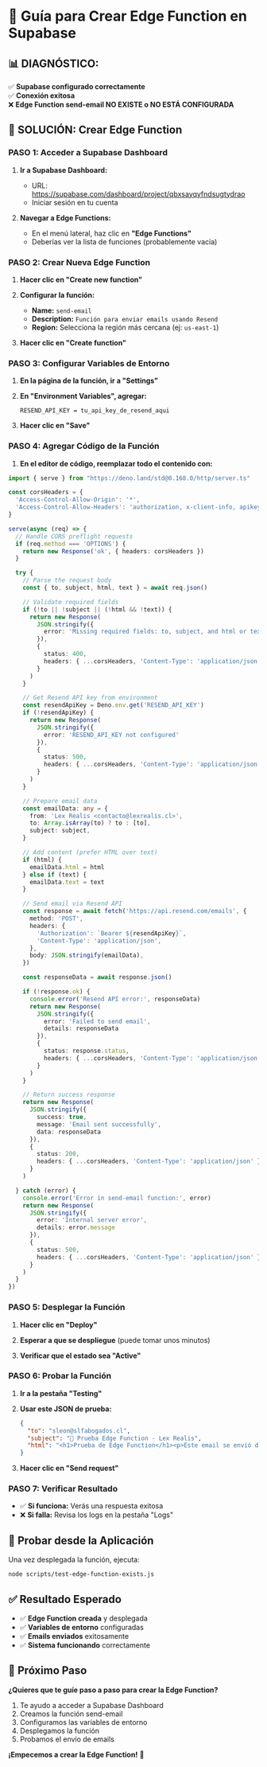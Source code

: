 # 🚀 Guía para Crear Edge Function en Supabase

## 📊 **DIAGNÓSTICO:**

✅ **Supabase configurado correctamente**  
✅ **Conexión exitosa**  
❌ **Edge Function send-email NO EXISTE o NO ESTÁ CONFIGURADA**

## 🎯 **SOLUCIÓN: Crear Edge Function**

### **PASO 1: Acceder a Supabase Dashboard**

1. **Ir a Supabase Dashboard:**
   - URL: https://supabase.com/dashboard/project/qbxsayqyfndsugtydrao
   - Iniciar sesión en tu cuenta

2. **Navegar a Edge Functions:**
   - En el menú lateral, haz clic en **"Edge Functions"**
   - Deberías ver la lista de funciones (probablemente vacía)

### **PASO 2: Crear Nueva Edge Function**

1. **Hacer clic en "Create new function"**

2. **Configurar la función:**
   - **Name:** `send-email`
   - **Description:** `Función para enviar emails usando Resend`
   - **Region:** Selecciona la región más cercana (ej: `us-east-1`)

3. **Hacer clic en "Create function"**

### **PASO 3: Configurar Variables de Entorno**

1. **En la página de la función, ir a "Settings"**

2. **En "Environment Variables", agregar:**
   ```
   RESEND_API_KEY = tu_api_key_de_resend_aqui
   ```

3. **Hacer clic en "Save"**

### **PASO 4: Agregar Código de la Función**

1. **En el editor de código, reemplazar todo el contenido con:**

```typescript
import { serve } from "https://deno.land/std@0.168.0/http/server.ts"

const corsHeaders = {
  'Access-Control-Allow-Origin': '*',
  'Access-Control-Allow-Headers': 'authorization, x-client-info, apikey, content-type',
}

serve(async (req) => {
  // Handle CORS preflight requests
  if (req.method === 'OPTIONS') {
    return new Response('ok', { headers: corsHeaders })
  }

  try {
    // Parse the request body
    const { to, subject, html, text } = await req.json()

    // Validate required fields
    if (!to || !subject || (!html && !text)) {
      return new Response(
        JSON.stringify({ 
          error: 'Missing required fields: to, subject, and html or text' 
        }),
        { 
          status: 400, 
          headers: { ...corsHeaders, 'Content-Type': 'application/json' } 
        }
      )
    }

    // Get Resend API key from environment
    const resendApiKey = Deno.env.get('RESEND_API_KEY')
    if (!resendApiKey) {
      return new Response(
        JSON.stringify({ 
          error: 'RESEND_API_KEY not configured' 
        }),
        { 
          status: 500, 
          headers: { ...corsHeaders, 'Content-Type': 'application/json' } 
        }
      )
    }

    // Prepare email data
    const emailData: any = {
      from: 'Lex Realis <contacto@lexrealis.cl>',
      to: Array.isArray(to) ? to : [to],
      subject: subject,
    }

    // Add content (prefer HTML over text)
    if (html) {
      emailData.html = html
    } else if (text) {
      emailData.text = text
    }

    // Send email via Resend API
    const response = await fetch('https://api.resend.com/emails', {
      method: 'POST',
      headers: {
        'Authorization': `Bearer ${resendApiKey}`,
        'Content-Type': 'application/json',
      },
      body: JSON.stringify(emailData),
    })

    const responseData = await response.json()

    if (!response.ok) {
      console.error('Resend API error:', responseData)
      return new Response(
        JSON.stringify({ 
          error: 'Failed to send email',
          details: responseData 
        }),
        { 
          status: response.status, 
          headers: { ...corsHeaders, 'Content-Type': 'application/json' } 
        }
      )
    }

    // Return success response
    return new Response(
      JSON.stringify({ 
        success: true, 
        message: 'Email sent successfully',
        data: responseData 
      }),
      { 
        status: 200, 
        headers: { ...corsHeaders, 'Content-Type': 'application/json' } 
      }
    )

  } catch (error) {
    console.error('Error in send-email function:', error)
    return new Response(
      JSON.stringify({ 
        error: 'Internal server error',
        details: error.message 
      }),
      { 
        status: 500, 
        headers: { ...corsHeaders, 'Content-Type': 'application/json' } 
      }
    )
  }
})
```

### **PASO 5: Desplegar la Función**

1. **Hacer clic en "Deploy"**

2. **Esperar a que se despliegue** (puede tomar unos minutos)

3. **Verificar que el estado sea "Active"**

### **PASO 6: Probar la Función**

1. **Ir a la pestaña "Testing"**

2. **Usar este JSON de prueba:**
   ```json
   {
     "to": "sleon@slfabogados.cl",
     "subject": "🧪 Prueba Edge Function - Lex Realis",
     "html": "<h1>Prueba de Edge Function</h1><p>Este email se envió desde Supabase Edge Function.</p>"
   }
   ```

3. **Hacer clic en "Send request"**

### **PASO 7: Verificar Resultado**

- ✅ **Si funciona:** Verás una respuesta exitosa
- ❌ **Si falla:** Revisa los logs en la pestaña "Logs"

## 🧪 **Probar desde la Aplicación**

Una vez desplegada la función, ejecuta:
```bash
node scripts/test-edge-function-exists.js
```

## ✅ **Resultado Esperado**

- ✅ **Edge Function creada** y desplegada
- ✅ **Variables de entorno** configuradas
- ✅ **Emails enviados** exitosamente
- ✅ **Sistema funcionando** correctamente

## 🎯 **Próximo Paso**

**¿Quieres que te guíe paso a paso para crear la Edge Function?**

1. Te ayudo a acceder a Supabase Dashboard
2. Creamos la función send-email
3. Configuramos las variables de entorno
4. Desplegamos la función
5. Probamos el envío de emails

**¡Empecemos a crear la Edge Function!** 🚀
